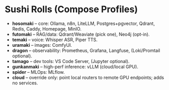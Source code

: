 # Sushi Rolls (Compose Profiles)

- **hosomaki** – core: Ollama, n8n, LiteLLM, Postgres+pgvector, Qdrant, Redis, Caddy, Homepage, MinIO.
- **futomaki** – RAG/data: Qdrant/Weaviate (pick one), Neo4j (opt-in).
- **temaki** – voice: Whisper ASR, Piper TTS.
- **uramaki** – images: ComfyUI.
- **dragon** – observability: Prometheus, Grafana, Langfuse, (Loki/Promtail optional).
- **tamago** – dev tools: VS Code Server, (Jupyter optional).
- **gunkanmaki** – high-perf inference: vLLM (cloud/local GPU).
- **spider** – MLOps: MLflow.
- **cloud** – override only: point local routers to remote GPU endpoints; adds no services.
